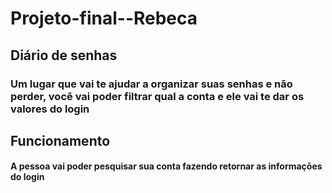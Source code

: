 # Projeto-final--Rebeca
## Diário de senhas
### Um lugar que vai te ajudar a organizar suas senhas e não perder, você vai poder filtrar qual a conta e ele vai te dar os valores do login

## Funcionamento
#### A pessoa vai poder pesquisar sua conta fazendo retornar as informações do login
